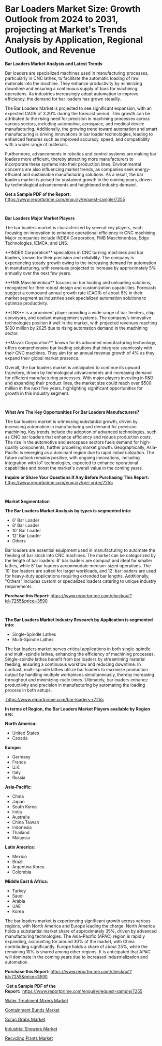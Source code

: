 <p><h1>Bar Loaders Market Size: Growth Outlook from 2024 to 2031, projecting at Market's Trends Analysis by Application, Regional Outlook, and Revenue</h1></p><p><strong>Bar Loaders Market Analysis and Latest Trends</strong></p>
<p><p>Bar loaders are specialized machines used in manufacturing processes, particularly in CNC lathes, to facilitate the automatic loading of raw materials into the machine. They enhance productivity by minimizing downtime and ensuring a continuous supply of bars for machining operations. As industries increasingly adopt automation to improve efficiency, the demand for bar loaders has grown steadily.</p><p>The Bar Loaders Market is projected to see significant expansion, with an expected CAGR of 3.20% during the forecast period. This growth can be attributed to the rising need for precision in machining processes across various sectors, including automotive, aerospace, and medical device manufacturing. Additionally, the growing trend toward automation and smart manufacturing is driving innovations in bar loader technologies, leading to enhanced features such as improved accuracy, speed, and compatibility with a wider range of materials.</p><p>Furthermore, advancements in robotics and control systems are making bar loaders more efficient, thereby attracting more manufacturers to incorporate these systems into their production lines. Environmental concerns are also influencing market trends, as companies seek energy-efficient and sustainable manufacturing solutions. As a result, the bar loaders market is poised for sustained growth in the coming years, driven by technological advancements and heightened industry demand.</p></p>
<p><strong>Get a Sample PDF of the Report:&nbsp;</strong> <a href="https://www.reportprime.com/enquiry/request-sample/7255?utm_campaign=1941&utm_medium=2&utm_source=Github&utm_content=ia&utm_term=25122024&utm_id=bar-loaders">https://www.reportprime.com/enquiry/request-sample/7255</a></p>
<p>&nbsp;</p>
<p><strong>Bar Loaders Major Market Players</strong></p>
<p><p>The bar loaders market is characterized by several key players, each focusing on innovation to enhance operational efficiency in CNC machining. Major companies include INDEX Corporation, FMB Maschinenbau, Edge Technologies, IEMCA, and LNS. </p><p>**INDEX Corporation** specializes in CNC turning machines and bar loaders, known for their precision and reliability. The company is experiencing steady growth owing to the increasing demand for automation in manufacturing, with revenues projected to increase by approximately 5% annually over the next few years.</p><p>**FMB Maschinenbau** focuses on bar loading and unloading solutions, recognized for their robust design and customization capabilities. Forecasts suggest a compound annual growth rate (CAGR) of about 6% in their market segment as industries seek specialized automation solutions to optimize productivity.</p><p>**LNS** is a prominent player providing a wide range of bar feeders, chip conveyors, and coolant management systems. The company’s innovative technologies position it well in the market, with projected revenues reaching $100 million by 2025 due to rising automation demand in the machining sector.</p><p>**Mazak Corporation**, known for its advanced manufacturing technology, offers comprehensive bar loading solutions that integrate seamlessly with their CNC machines. They aim for an annual revenue growth of 4% as they expand their global market presence.</p><p>Overall, the bar loaders market is anticipated to continue its upward trajectory, driven by technological advancements and increasing demand for efficient manufacturing processes. With major players investing in R&D and expanding their product lines, the market size could reach over $500 million in the next five years, highlighting significant opportunities for growth in this industry segment.</p></p>
<p>&nbsp;</p>
<p><strong>What Are The Key Opportunities For Bar Loaders Manufacturers?</strong></p>
<p><p>The bar loaders market is witnessing substantial growth, driven by increasing automation in manufacturing and demand for precision machining. Key trends include the adoption of advanced technologies, such as CNC bar loaders that enhance efficiency and reduce production costs. The rise in the automotive and aerospace sectors fuels demand for high-quality components, further propelling market growth. Geographically, Asia-Pacific is emerging as a dominant region due to rapid industrialization. The future outlook remains positive, with ongoing innovations, including integration with IoT technologies, expected to enhance operational capabilities and boost the market's overall value in the coming years.</p></p>
<p><strong>Inquire or Share Your Questions If Any Before Purchasing This Report:</strong> <a href="https://www.reportprime.com/enquiry/pre-order/7255?utm_campaign=1941&utm_medium=2&utm_source=Github&utm_content=ia&utm_term=25122024&utm_id=bar-loaders">https://www.reportprime.com/enquiry/pre-order/7255</a></p>
<p>&nbsp;</p>
<p><strong>Market Segmentation</strong></p>
<p><strong>The Bar Loaders Market Analysis by types is segmented into:</strong></p>
<p><ul><li>6' Bar Loader</li><li>8' Bar Loader</li><li>10' Bar Loader</li><li>12' Bar Loader</li><li>Others</li></ul></p>
<p><p>Bar loaders are essential equipment used in manufacturing to automate the feeding of bar stock into CNC machines. The market can be categorized by the length of bar loaders: 6' bar loaders are compact and ideal for smaller lathes, while 8' bar loaders accommodate medium-sized operations. The 10' bar loaders are suited for larger workloads, and 12' bar loaders are used for heavy-duty applications requiring extended bar lengths. Additionally, "Others" includes custom or specialized loaders catering to unique industry requirements.</p></p>
<p><strong>Purchase this Report:&nbsp;</strong><a href="https://www.reportprime.com/checkout?id=7255&price=3590&utm_campaign=1941&utm_medium=2&utm_source=Github&utm_content=ia&utm_term=25122024&utm_id=bar-loaders">https://www.reportprime.com/checkout?id=7255&price=3590</a></p>
<p>&nbsp;</p>
<p><strong>The Bar Loaders Market Industry Research by Application is segmented into:</strong></p>
<p><ul><li>Single-Spindle Lathes</li><li>Multi-Spindle Lathes</li></ul></p>
<p><p>The bar loaders market serves critical applications in both single-spindle and multi-spindle lathes, enhancing the efficiency of machining processes. Single-spindle lathes benefit from bar loaders by streamlining material feeding, ensuring a continuous workflow and reducing downtime. In contrast, multi-spindle lathes utilize bar loaders to maximize production output by handling multiple workpieces simultaneously, thereby increasing throughput and minimizing cycle times. Ultimately, bar loaders enhance productivity and precision in manufacturing by automating the loading process in both setups.</p></p>
<p><a href="https://www.reportprime.com/bar-loaders-r7255?utm_campaign=1941&utm_medium=2&utm_source=Github&utm_content=ia&utm_term=25122024&utm_id=bar-loaders">&nbsp;https://www.reportprime.com/bar-loaders-r7255</a></p>
<p><strong>In terms of Region, the Bar Loaders Market Players available by Region are:</strong></p>
<p>
    <p> <strong> North America: </strong>
        <ul>
            <li>United States</li>
            <li>Canada</li>
        </ul>
        </p> 
    <p> <strong> Europe: </strong>
        <ul>
            <li>Germany</li>
            <li>France</li>
            <li>U.K.</li>
            <li>Italy</li>
            <li>Russia</li>
        </ul>
        </p> 
    <p> <strong> Asia-Pacific: </strong>
        <ul>
            <li>China</li>
            <li>Japan</li>
            <li>South Korea</li>
            <li>India</li>
            <li>Australia</li>
            <li>China Taiwan</li>
            <li>Indonesia</li>
            <li>Thailand</li>
            <li>Malaysia</li>
        </ul>
        </p> 
    <p> <strong> Latin America: </strong>
        <ul>
            <li>Mexico</li>
            <li>Brazil</li>
            <li>Argentina Korea</li>
            <li>Colombia</li>
        </ul>
        </p> 
    <p> <strong> Middle East & Africa: </strong>
        <ul>
            <li>Turkey</li>
            <li>Saudi</li>
            <li>Arabia</li>
            <li>UAE</li>
            <li>Korea</li>
        </ul>
    </p>
    </p>
<p><p>The bar loaders market is experiencing significant growth across various regions, with North America and Europe leading the charge. North America holds a substantial market share of approximately 35%, driven by advanced manufacturing technologies. The Asia-Pacific (APAC) region is rapidly expanding, accounting for around 30% of the market, with China contributing significantly. Europe holds a share of about 25%, while the remaining 10% is shared among other regions. It is anticipated that APAC will dominate in the coming years due to increased industrialization and automation.</p></p>
<p><strong>Purchase this Report: </strong><a href="https://www.reportprime.com/checkout?id=7255&price=3590&utm_campaign=1941&utm_medium=2&utm_source=Github&utm_content=ia&utm_term=25122024&utm_id=bar-loaders">https://www.reportprime.com/checkout?id=7255&price=3590</a></p>
<p>&nbsp;<strong>Get a Sample PDF of the Report:&nbsp;&nbsp;</strong><a href="https://www.reportprime.com/enquiry/request-sample/7255?utm_campaign=1941&utm_medium=2&utm_source=Github&utm_content=ia&utm_term=25122024&utm_id=bar-loaders">https://www.reportprime.com/enquiry/request-sample/7255</a></p>
<p><strong></strong></p>
<p><p><a href="https://www.linkedin.com/pulse/key-trends-opportunities-water-treatment-mixers-market-from-2024-0texc?utm_campaign=1941&utm_medium=2&utm_source=Github&utm_content=ia&utm_term=25122024&utm_id=bar-loaders">Water Treatment Mixers Market</a></p><p><a href="https://www.linkedin.com/pulse/analyzing-containment-bunds-markets-growth-trajectory-projected-nggxc?utm_campaign=1941&utm_medium=2&utm_source=Github&utm_content=ia&utm_term=25122024&utm_id=bar-loaders">Containment Bunds Market</a></p><p><a href="https://www.linkedin.com/pulse/strategic-insights-global-scrap-grabs-market-trends-kol8c?utm_campaign=1941&utm_medium=2&utm_source=Github&utm_content=ia&utm_term=25122024&utm_id=bar-loaders">Scrap Grabs Market</a></p><p><a href="https://www.linkedin.com/pulse/market-dynamics-future-trends-global-industrial-showers-sector-adyuc?utm_campaign=1941&utm_medium=2&utm_source=Github&utm_content=ia&utm_term=25122024&utm_id=bar-loaders">Industrial Showers Market</a></p><p><a href="https://www.linkedin.com/pulse/industry-analysis-technological-advancements-recycling-plants-bg6sc?utm_campaign=1941&utm_medium=2&utm_source=Github&utm_content=ia&utm_term=25122024&utm_id=bar-loaders">Recycling Plants Market</a></p></p>